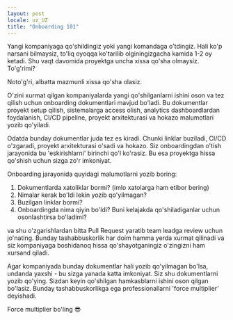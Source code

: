```yaml
---
layout: post
locale: uz_UZ
title: "Onboarding 101"
---
```


Yangi kompaniyaga qo'shildingiz yoki yangi komandaga o'tdingiz. Hali ko'p narsani bilmaysiz, to'liq oyoqqa ko'tarilib olginingizgacha kamida 1-2 oy ketadi. Shu vaqt davomida proyektga uncha xissa qo'sha olmaysiz. To'g'rimi?

Noto'g'ri, albatta mazmunli xissa qo'sha olasiz.

O'zini xurmat qilgan kompaniyalarda yangi qo'shilganlarni ishini oson va tez qilish uchun onboarding dokumentlari mavjud bo'ladi. Bu dokumentlar proyekt setup qilish, sistemalarga access olish, analytics dashboardlardan foydalanish, CI/CD pipeline, proyekt arxitekturasi va hokazo malumotlari yozib qo'yiladi.

Odatda bunday dokumentlar juda tez es kiradi. Chunki linklar buziladi, CI/CD o'zgaradi, proyekt arxitekturasi o'sadi va hokazo. Siz onboardingdan o'tish jarayonida bu 'eskirishlarni' birinchi qo'l ko'rasiz. Bu esa proyektga hissa qo'shish uchun sizga zo'r imkoniyat.

Onboarding jarayonida quyidagi malumotlarni yozib boring:
1. Dokumentlarda xatoliklar bormi? (imlo xatolarga ham etibor bering)
2. Nimalar kerak bo'ldi lekin yozib qo'yilmagan?
3. Buzilgan linklar bormi?
4. Onboardingda nima qiyin bo'ldi? Buni kelajakda qo'shiladiganlar uchun osonlashtirsa bo'ladimi?

va shu o'zgarishlardan bitta Pull Request yaratib team leadga review uchun jo'nating. Bunday tashabbuskorlik har doim hamma yerda xurmat qilinadi va siz kompaniyaga boshidanoq hissa qo'shayotganingiz o'zingizni ham xursand qiladi.

Agar kompaniyada bunday dokumentlar hali yozib qo'yilmagan bo'lsa, undanda yaxshi - bu sizga yanada katta imkoniyat. Siz shu dokumentlarni yozib qo'ying. Sizdan keyin qo'shilgan hamkasblarni ishini oson qilgan bo'lasiz. Bunday tashabbuskorlikga ega professionallarni 'force multiplier' deyishadi.

Force multiplier bo'ling 😎